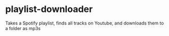 # playlist-downloader
Takes a Spotify playlist, finds all tracks on Youtube, and downloads them to a folder as mp3s
